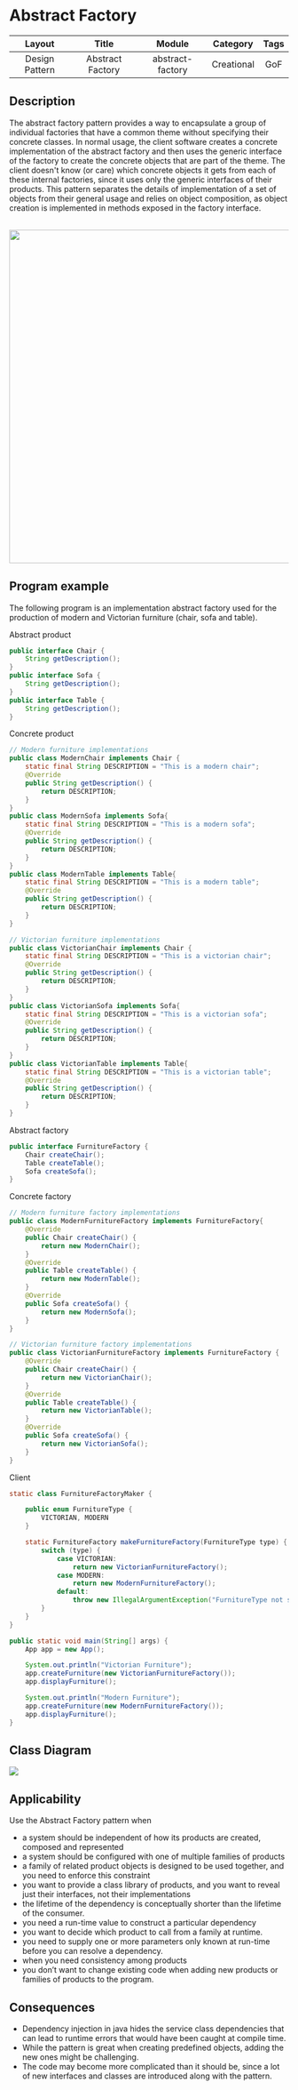 # Abstract Factory

| Layout         | Title            | Module           | Category        | Tags |
|:--------------:|:----------------:|:----------------:|:---------------:|:----:|
| Design Pattern | Abstract Factory | abstract-factory | Creational      | GoF  |

<h2>Description</h2>
The abstract factory pattern provides a way to encapsulate a group of individual factories that have a common theme without specifying their concrete classes. In normal usage, the client software creates a concrete implementation of the abstract factory and then uses the generic interface of the factory to create the concrete objects that are part of the theme. The client doesn't know (or care) which concrete objects it gets from each of these internal factories, since it uses only the generic interfaces of their products. This pattern separates the details of implementation of a set of objects from their general usage and relies on object composition, as object creation is implemented in methods exposed in the factory interface.<br><br>

<p align="center">
    <img src="etc/abstractFactoryExample.png" width="600" />
</p>

<h2>Program example</h2>
The following program is an implementation abstract factory
used for the production of modern and Victorian furniture (chair, sofa and table).<br>

Abstract product
```java
public interface Chair {
    String getDescription();
}
public interface Sofa {
    String getDescription();
}
public interface Table {
    String getDescription();
}
```
Concrete product
```java
// Modern furniture implementations 
public class ModernChair implements Chair {
    static final String DESCRIPTION = "This is a modern chair";
    @Override
    public String getDescription() {
        return DESCRIPTION;
    }
}
public class ModernSofa implements Sofa{
    static final String DESCRIPTION = "This is a modern sofa";
    @Override
    public String getDescription() {
        return DESCRIPTION;
    }
}
public class ModernTable implements Table{
    static final String DESCRIPTION = "This is a modern table";
    @Override
    public String getDescription() {
        return DESCRIPTION;
    }
}

// Victorian furniture implementations 
public class VictorianChair implements Chair {
    static final String DESCRIPTION = "This is a victorian chair";
    @Override
    public String getDescription() {
        return DESCRIPTION;
    }
}
public class VictorianSofa implements Sofa{
    static final String DESCRIPTION = "This is a victorian sofa";
    @Override
    public String getDescription() {
        return DESCRIPTION;
    }
}
public class VictorianTable implements Table{
    static final String DESCRIPTION = "This is a victorian table";
    @Override
    public String getDescription() {
        return DESCRIPTION;
    }
}
```
Abstract factory
```java
public interface FurnitureFactory {
    Chair createChair();
    Table createTable();
    Sofa createSofa();
}
```

Concrete factory
```java
// Modern furniture factory implementations 
public class ModernFurnitureFactory implements FurnitureFactory{
    @Override
    public Chair createChair() {
        return new ModernChair();
    }
    @Override
    public Table createTable() {
        return new ModernTable();
    }
    @Override
    public Sofa createSofa() {
        return new ModernSofa();
    }
}

// Victorian furniture factory implementations 
public class VictorianFurnitureFactory implements FurnitureFactory {
    @Override
    public Chair createChair() {
        return new VictorianChair();
    }
    @Override
    public Table createTable() {
        return new VictorianTable();
    }
    @Override
    public Sofa createSofa() {
        return new VictorianSofa();
    }
}
```
Client
```java
static class FurnitureFactoryMaker {

    public enum FurnitureType {
        VICTORIAN, MODERN
    }

    static FurnitureFactory makeFurnitureFactory(FurnitureType type) {
        switch (type) {
            case VICTORIAN:
                return new VictorianFurnitureFactory();
            case MODERN:
                return new ModernFurnitureFactory();
            default:
                throw new IllegalArgumentException("FurnitureType not supported.");
        }
    }
}

public static void main(String[] args) {
    App app = new App();

    System.out.println("Victorian Furniture");
    app.createFurniture(new VictorianFurnitureFactory());
    app.displayFurniture();

    System.out.println("Modern Furniture");
    app.createFurniture(new ModernFurnitureFactory());
    app.displayFurniture();
}
```

<h2>Class Diagram</h2>
<img src="etc/abstractFactory.png"/>

<h2>Applicability</h2>

Use the Abstract Factory pattern when

- a system should be independent of how its products are created, composed and represented
- a system should be configured with one of multiple families of products
- a family of related product objects is designed to be used together, and you need to enforce this constraint
- you want to provide a class library of products, and you want to reveal just their interfaces, not their implementations
- the lifetime of the dependency is conceptually shorter than the lifetime of the consumer.
- you need a run-time value to construct a particular dependency
- you want to decide which product to call from a family at runtime.
- you need to supply one or more parameters only known at run-time before you can resolve a dependency.
- when you need consistency among products
- you don’t want to change existing code when adding new products or families of products to the program.

<h2>Consequences</h2>

- Dependency injection in java hides the service class dependencies that can lead to runtime errors that would have been caught at compile time.
- While the pattern is great when creating predefined objects, adding the new ones might be challenging.
- The code may become more complicated than it should be, since a lot of new interfaces and classes are introduced along with the pattern.

